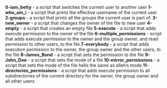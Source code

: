 **0-iam_betty** - a script that switches the current user to another user
**1-who_am_i** - a script that prints the effective username of the current user.
**2-groups** - a script that prints all the groups the current user is part of.
**3-new_owner** - a script that changes the owner of the file to new user
**4-empty** -  a script that creates an empty file
**5-execute** -  a script that adds execute permission to the owner of the file
**6-multiple_permissions** -  script that adds execute permission to the owner and the group owner, and read permission to other users, to the file
**7-everybody** - a script that adds execution permission to the owner, the group owner and the other users, to the file
**8-James_Bond** - a script that sets the permission to the file
**9-John_Doe** - a script that sets the mode of a file
**10-mirror_permissions** - a script that sets the mode of the file hello the same as olleh’s mode
**11-directories_permissions** - a script that adds execute permission to all subdirectories of the current directory for the owner, the group owner and all other users
